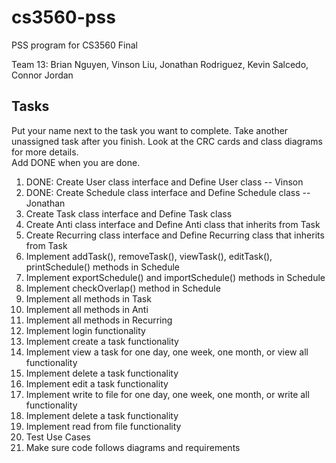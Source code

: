 # cs3560-pss
PSS program for CS3560 Final</br>

Team 13:  Brian Nguyen, Vinson Liu, Jonathan Rodriguez, Kevin Salcedo, Connor Jordan

## Tasks
Put your name next to the task you want to complete. Take another unassigned task after you finish.
Look at the CRC cards and class diagrams for more details. </br>
Add DONE when you are done. </br>
1. DONE: Create User class interface and Define User class -- Vinson
2. DONE: Create Schedule class interface and Define Schedule class -- Jonathan
3. Create Task class interface and Define Task class
4. Create Anti class interface and Define Anti class that inherits from Task
5. Create Recurring class interface and Define Recurring class that inherits from Task
6. Implement addTask(), removeTask(), viewTask(), editTask(), printSchedule() methods in Schedule
7. Implement exportSchedule() and importSchedule() methods in Schedule
8. Implement checkOverlap() method in Schedule
9. Implement all methods in Task
10. Implement all methods in Anti
11. Implement all methods in Recurring
12. Implement login functionality
13. Implement create a task functionality
14. Implement view a task for one day, one week, one month, or view all functionality
15. Implement delete a task functionality
16. Implement edit a task functionality
17. Implement write to file for one day, one week, one month, or write all functionality
18. Implement delete a task functionality
19. Implement read from file functionality
20. Test Use Cases
21. Make sure code follows diagrams and requirements
